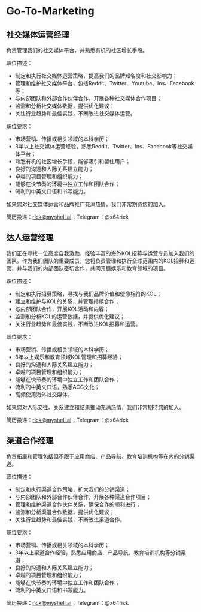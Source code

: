 # Go-To-Marketing

## 社交媒体运营经理

负责管理我们的社交媒体平台，并熟悉有机的社区增长手段。

职位描述：

* 制定和执行社交媒体运营策略，提高我们的品牌知名度和社交影响力；
* 管理和维护社交媒体平台，包括Reddit、Twitter、Youtube、Ins、Facebook等；
* 与内部团队和外部合作伙伴合作，开展各种社交媒体合作项目；
* 监测和分析社交媒体数据，提供优化建议；
* 关注行业趋势和最佳实践，不断改进社交媒体运营。

职位要求：

* 市场营销、传播或相关领域的本科学历；
* 3年以上社交媒体运营经验，熟悉Reddit、Twitter、Ins、Facebook等社交媒体平台；
* 熟悉有机的社区增长手段，能够吸引和留住用户；
* 良好的沟通和人际关系建立能力；
* 卓越的项目管理和组织能力；
* 能够在快节奏的环境中独立工作和团队合作；
* 流利的中英文口语和书写能力。

如果您对社交媒体运营和品牌推广充满热情，我们非常期待您的加入。

简历投递：rick@myshell.ai；Telegram：@x64rick

## 达人运营经理

我们正在寻找一位高度自我激励、经验丰富的海外KOL招募与运营专员加入我们的团队。作为我们团队的重要成员，您将负责管理和执行全球范围内的KOL招募和运营，并与我们的内部团队密切合作，共同开展娱乐和教育领域的项目。

职位描述：

* 制定和执行招募策略，寻找与我们品牌价值和使命相符的KOL；
* 建立和维护与KOL的关系，并管理持续合作；
* 与内部团队合作，开展KOL活动和内容；
* 监测和分析KOL的运营数据，并提供优化建议；
* 关注行业趋势和最佳实践，不断改进KOL招募和运营。

职位要求：

* 市场营销、传播或相关领域的本科学历；
* 3年以上娱乐和教育领域KOL管理和招募经验；
* 良好的沟通和人际关系建立能力；
* 卓越的项目管理和组织能力；
* 能够在快节奏的环境中独立工作和团队合作；
* 流利的中英文口语，熟悉ACG文化；
* 高频使用海外社交媒体。

如果您对人际交往、关系建立和结果推动充满热情，我们非常期待您的加入。

简历投递：rick@myshell.ai；Telegram：@x64rick

## 渠道合作经理

负责拓展和管理包括但不限于应用商店、产品导航、教育培训机构等在内的分销渠道。

职位描述：

* 制定和执行渠道合作策略，扩大我们的分销渠道；
* 与内部团队和外部合作伙伴合作，开展各种渠道合作项目；
* 管理和维护渠道合作伙伴关系，确保合作的顺利进行；
* 监测和分析渠道合作数据，提供优化建议；
* 关注行业趋势和最佳实践，不断改进渠道合作。

职位要求：

* 市场营销、传播或相关领域的本科学历；
* 3年以上渠道合作经验，熟悉应用商店、产品导航、教育培训机构等分销渠道；
* 良好的沟通和人际关系建立能力；
* 卓越的项目管理和组织能力；
* 能够在快节奏的环境中独立工作和团队合作；
* 流利的中英文口语和书写能力。

简历投递：rick@myshell.ai；Telegram：@x64rick

